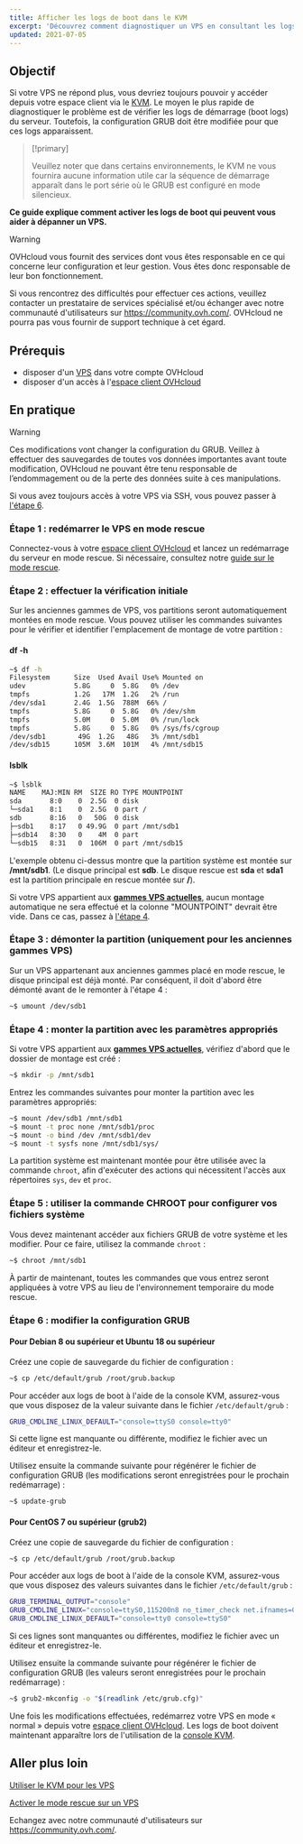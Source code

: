```yaml
---
title: Afficher les logs de boot dans le KVM
excerpt: 'Découvrez comment diagnostiquer un VPS en consultant les logs de démarrage (boot logs)'
updated: 2021-07-05
---
```


## Objectif

Si votre VPS ne répond plus, vous devriez toujours pouvoir y accéder depuis votre espace client via le [KVM](using_kvm_for_vps1.). Le moyen le plus rapide de diagnostiquer le problème est de vérifier les logs de démarrage (boot logs) du serveur. Toutefois, la configuration GRUB doit être modifiée pour que ces logs apparaissent. 

> [!primary]
>
> Veuillez noter que dans certains environnements, le KVM ne vous fournira aucune information utile car la séquence de démarrage apparaît dans le port série où le GRUB est configuré en mode silencieux.
>

**Ce guide explique comment activer les logs de boot qui peuvent vous aider à dépanner un VPS.**

> [!warning]
> OVHcloud vous fournit des services dont vous êtes responsable en ce qui concerne leur configuration et leur gestion. Vous êtes donc responsable de leur bon fonctionnement.
>
>Si vous rencontrez des difficultés pour effectuer ces actions, veuillez contacter un prestataire de services spécialisé et/ou échanger avec notre communauté d'utilisateurs sur <https://community.ovh.com/>. OVHcloud ne pourra pas vous fournir de support technique à cet égard.
>

## Prérequis

- disposer d'un [VPS](https://www.ovhcloud.com/fr-ca/vps/) dans votre compte OVHcloud
- disposer d'un accès à l'[espace client OVHcloud](https://ca.ovh.com/auth/?action=gotomanager&from=https://www.ovh.com/ca/fr/&ovhSubsidiary=qc)

## En pratique

> [!warning]
>
> Ces modifications vont changer la configuration du GRUB. Veillez à effectuer des sauvegardes de toutes vos données importantes avant toute modification, OVHcloud ne pouvant être tenu responsable de l’endommagement ou de la perte des données suite à ces manipulations.
>

Si vous avez toujours accès à votre VPS via SSH, vous pouvez passer à [l'étape 6](#step6.).

### Étape 1 : redémarrer le VPS en mode rescue

Connectez-vous à votre [espace client OVHcloud](https://ca.ovh.com/auth/?action=gotomanager&from=https://www.ovh.com/ca/fr/&ovhSubsidiary=qc) et lancez un redémarrage du serveur en mode rescue. Si nécessaire, consultez notre [guide sur le mode rescue](rescue1.).

### Étape 2 : effectuer la vérification initiale

Sur les anciennes gammes de VPS, vos partitions seront automatiquement montées en mode rescue. Vous pouvez utiliser les commandes suivantes pour le vérifier et identifier l'emplacement de montage de votre partition :

#### **df -h**

```sh
~$ df -h
Filesystem      Size  Used Avail Use% Mounted on
udev            5.8G     0  5.8G   0% /dev
tmpfs           1.2G   17M  1.2G   2% /run
/dev/sda1       2.4G  1.5G  788M  66% /
tmpfs           5.8G     0  5.8G   0% /dev/shm
tmpfs           5.0M     0  5.0M   0% /run/lock
tmpfs           5.8G     0  5.8G   0% /sys/fs/cgroup
/dev/sdb1        49G  1.2G   48G   3% /mnt/sdb1
/dev/sdb15      105M  3.6M  101M   4% /mnt/sdb15
```

#### **lsblk**

```sh
~$ lsblk
NAME    MAJ:MIN RM  SIZE RO TYPE MOUNTPOINT
sda       8:0    0  2.5G  0 disk
└─sda1    8:1    0  2.5G  0 part /
sdb       8:16   0   50G  0 disk
├─sdb1    8:17   0 49.9G  0 part /mnt/sdb1
├─sdb14   8:30   0    4M  0 part
└─sdb15   8:31   0  106M  0 part /mnt/sdb15
```

L'exemple obtenu ci-dessus montre que la partition système est montée sur **/mnt/sdb1**. (Le disque principal est **sdb**. Le disque rescue est **sda** et **sda1** est la partition principale en rescue montée sur **/**).

Si votre VPS appartient aux [**gammes VPS actuelles**](https://www.ovhcloud.com/fr-ca/vps/), aucun montage automatique ne sera effectué et la colonne "MOUNTPOINT" devrait être vide. Dans ce cas, passez à [l'étape 4](#step4.).

### Étape 3 : démonter la partition (uniquement pour les anciennes gammes VPS)

Sur un VPS appartenant aux anciennes gammes placé en mode rescue, le disque principal est déjà monté. Par conséquent, il doit d'abord être démonté avant de le remonter à l'étape 4 :

```sh
~$ umount /dev/sdb1
```

### Étape 4 : monter la partition avec les paramètres appropriés <a name="step4"></a>

Si votre VPS appartient aux [**gammes VPS actuelles**](https://www.ovhcloud.com/fr-ca/vps/), vérifiez d'abord que le dossier de montage est créé :

```sh
~$ mkdir -p /mnt/sdb1
```

Entrez les commandes suivantes pour monter la partition avec les paramètres appropriés:

```sh
~$ mount /dev/sdb1 /mnt/sdb1
~$ mount -t proc none /mnt/sdb1/proc
~$ mount -o bind /dev /mnt/sdb1/dev
~$ mount -t sysfs none /mnt/sdb1/sys/
```

La partition système est maintenant montée pour être utilisée avec la commande `chroot`, afin d'exécuter des actions qui nécessitent l'accès aux répertoires `sys`, `dev` et `proc`.

### Étape 5 : utiliser la commande CHROOT pour configurer vos fichiers système

Vous devez maintenant accéder aux fichiers GRUB de votre système et les modifier. Pour ce faire, utilisez la commande `chroot` :

```sh
~$ chroot /mnt/sdb1
```

À partir de maintenant, toutes les commandes que vous entrez seront appliquées à votre VPS au lieu de l'environnement temporaire du mode rescue.

### Étape 6 : modifier la configuration GRUB <a name="step6"></a>

#### **Pour Debian 8 ou supérieur et Ubuntu 18 ou supérieur**

Créez une copie de sauvegarde du fichier de configuration :

```sh
~$ cp /etc/default/grub /root/grub.backup
```

Pour accéder aux logs de boot à l'aide de la console KVM, assurez-vous que vous disposez de la valeur suivante dans le fichier `/etc/default/grub` :

```sh
GRUB_CMDLINE_LINUX_DEFAULT="console=ttyS0 console=tty0"
```

Si cette ligne est manquante ou différente, modifiez le fichier avec un éditeur et enregistrez-le.

Utilisez ensuite la commande suivante pour régénérer le fichier de configuration GRUB (les modifications seront enregistrées pour le prochain redémarrage) :

```sh
~$ update-grub
```

#### **Pour CentOS 7 ou supérieur (grub2)**

Créez une copie de sauvegarde du fichier de configuration :

```sh
~$ cp /etc/default/grub /root/grub.backup
```

Pour accéder aux logs de boot à l'aide de la console KVM, assurez-vous que vous disposez des valeurs suivantes dans le fichier `/etc/default/grub` :

```sh
GRUB_TERMINAL_OUTPUT="console"
GRUB_CMDLINE_LINUX="console=ttyS0,115200n8 no_timer_check net.ifnames=0 crashkernel=auto rhgb"
GRUB_CMDLINE_LINUX_DEFAULT="console=tty0 console=ttyS0"
```

Si ces lignes sont manquantes ou différentes, modifiez le fichier avec un éditeur et enregistrez-le.

Utilisez ensuite la commande suivante pour régénérer le fichier de configuration GRUB (les valeurs seront enregistrées pour le prochain redémarrage) :

```sh
~$ grub2-mkconfig -o "$(readlink /etc/grub.cfg)"
```

Une fois les modifications effectuées, redémarrez votre VPS en mode « normal » depuis votre [espace client OVHcloud](https://ca.ovh.com/auth/?action=gotomanager&from=https://www.ovh.com/ca/fr/&ovhSubsidiary=qc). Les logs de boot doivent maintenant apparaître lors de l'utilisation de la [console KVM](using_kvm_for_vps1.).

## Aller plus loin

[Utiliser le KVM pour les VPS](using_kvm_for_vps1.)

[Activer le mode rescue sur un VPS](rescue1.)

Echangez avec notre communauté d'utilisateurs sur <https://community.ovh.com/>.
